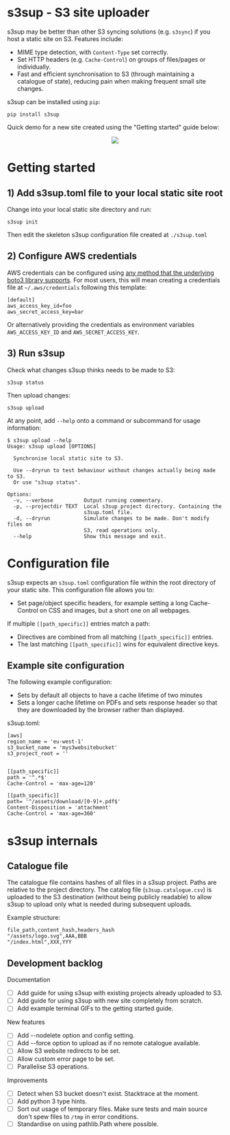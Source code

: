 # s3sup - S3 site uploader
s3sup may be better than other S3 syncing solutions (e.g. `s3sync`) if you host
a static site on S3. Features include:

 * MIME type detection, with `Content-Type` set correctly.
 * Set HTTP headers (e.g. `Cache-Control`) on groups of files/pages or
   individually.
 * Fast and efficient synchronisation to S3 (through maintaining a catalogue of
   state), reducing pain when making frequent small site changes.

s3sup can be installed using `pip`:

    pip install s3sup

Quick demo for a new site created using the "Getting started" guide below:

<p align="center"><img src="/docs/term/demo.gif?raw=true"/></p>

# Getting started

## 1) Add s3sup.toml file to your local static site root
Change into your local static site directory and run:

    s3sup init

Then edit the skeleton s3sup configuration file created at `./s3sup.toml`

## 2) Configure AWS credentials
AWS credentials can be configured using [any method that the underlying boto3 library supports](https://boto3.amazonaws.com/v1/documentation/api/latest/guide/configuration.html).
For most users, this will mean creating a credentials file at
`~/.aws/credentials` following this template:

    [default]
    aws_access_key_id=foo
    aws_secret_access_key=bar

Or alternatively providing the credentials as environment variables
`AWS_ACCESS_KEY_ID` and `AWS_SECRET_ACCESS_KEY`.


## 3) Run s3sup
Check what changes s3sup thinks needs to be made to S3:

    s3sup status

Then upload changes:

    s3sup upload

At any point, add `--help` onto a command or subcommand for usage information:

    $ s3sup upload --help
    Usage: s3sup upload [OPTIONS]

      Synchronise local static site to S3.

      Use --dryrun to test behaviour without changes actually being made to S3.
      Or use "s3sup status".

    Options:
      -v, --verbose          Output running commentary.
      -p, --projectdir TEXT  Local s3sup project directory. Containing the
                             s3sup.toml file.
      -d, --dryrun           Simulate changes to be made. Don't modify files on
                             S3, read operations only.
      --help                 Show this message and exit.


# Configuration file
s3sup expects an `s3sup.toml` configuration file within the root directory of
your static site.  This configuration file allows you to:

 * Set page/object specific headers, for example setting a long Cache-Control
   on CSS and images, but a short one on all webpages.

If multiple `[[path_specific]]` entries match a path:
  * Directives are combined from all matching `[[path_specific]]` entries.
  * The last matching `[[path_specific]]` wins for equivalent directive keys.


## Example site configuration
The following example configuration:

 * Sets by default all objects to have a cache lifetime of two minutes
 * Sets a longer cache lifetime on PDFs and sets response header so that they
   are downloaded by the browser rather than displayed.

s3sup.toml:

    [aws]
    region_name = 'eu-west-1'
    s3_bucket_name = 'mys3websitebucket'
    s3_project_root = ''


    [[path_specific]]
    path = '^.*$'
    Cache-Control = 'max-age=120'

    [[path_specific]]
    path= '^/assets/download/[0-9]+.pdf$'
    Content-Disposition = 'attachment'
    Cache-Control = 'max-age=360'


# s3sup internals
## Catalogue file
The catalogue file contains hashes of all files in a s3sup project. Paths are
relative to the project directory. The catalog file (`s3sup.catalogue.csv`) is
uploaded to the S3 destination (without being publicly readable) to allow s3sup
to upload only what is needed during subsequent uploads.

Example structure:

    file_path,content_hash,headers_hash
    "/assets/logo.svg",AAA,BBB
    "/index.html",XXX,YYY


## Development backlog

Documentation
 * [ ] Add guide for using s3sup with existing projects already uploaded to S3.
 * [ ] Add guide for using s3sup with new site completely from scratch.
 * [ ] Add example terminal GIFs to the getting started guide.

New features
 * [ ] Add --nodelete option and config setting.
 * [ ] Add --force option to upload as if no remote catalogue available.
 * [ ] Allow S3 website redirects to be set.
 * [ ] Allow custom error page to be set.
 * [ ] Parallelise S3 operations.

Improvements
 * [ ] Detect when S3 bucket doesn't exist. Stacktrace at the moment.
 * [ ] Add python 3 type hints.
 * [ ] Sort out usage of temporary files. Make sure tests and main source don't
   spew files to `/tmp` in error conditions.
 * [ ] Standardise on using pathlib.Path where possible.
